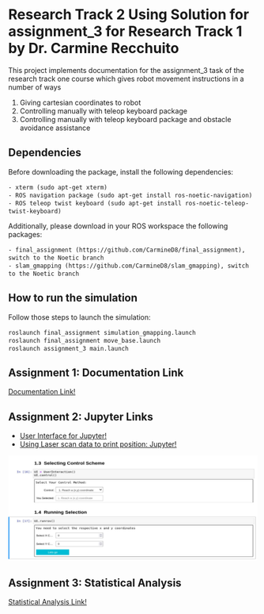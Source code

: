 # Research Track 2 Using Solution for assignment_3 for Research Track 1 by Dr. Carmine Recchuito
This project implements documentation for the assignment_3 task of the research track one course which gives robot movement instructions in a number of ways

1. Giving cartesian coordinates to robot
2. Controlling manually with teleop keyboard package
3. Controlling manually with teleop keyboard package and obstacle avoidance assistance 

## Dependencies

Before downloading the package, install the following dependencies:

```
- xterm (sudo apt-get xterm)
- ROS navigation package (sudo apt-get install ros-noetic-navigation)
- ROS teleop twist keyboard (sudo apt-get install ros-noetic-teleop-twist-keyboard)
```

Additionally, please download in your ROS workspace the following packages: 

```
- final_assignment (https://github.com/CarmineD8/final_assignment), switch to the Noetic branch
- slam_gmapping (https://github.com/CarmineD8/slam_gmapping), switch to the Noetic branch
```

## How to run the simulation

Follow those steps to launch the simulation:

```
roslaunch final_assignment simulation_gmapping.launch
roslaunch final_assignment move_base.launch
roslaunch assignment_3 main.launch
```

## Assignment 1: Documentation Link
<a href= "https://asimovno9.github.io/RT2_Assignment_1/">Documentation Link!</a>

## Assignment 2: Jupyter Links
- <a href= "https://github.com/AsimovNo9/RT2_Assignment_1/blob/main/scripts/UserInterfaceJupyter.ipynb">User Interface for Jupyter!</a>
- <a href= "https://github.com/AsimovNo9/RT2_Assignment_1/blob/main/scripts/showclosestobstacle.ipynb">Using Laser scan data to print position: Jupyter!</a>

<img src="/images/UI.png" alt="UI" width="" height="">

## Assignment 3: Statistical Analysis
<a href= "https://github.com/AsimovNo9/RT2_Assignment_1/blob/main/statistics/Statistical_analysis.pdf">Statistical Analysis Link!</a>


